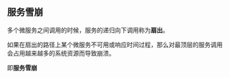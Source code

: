 ## 服务雪崩

多个微服务之间调用的时候，服务的递归向下调用称为**扇出**。

如果在扇出的路径上某个微服务不可用或响应时间过程，那么对最顶层的服务调用会占用越来越多的系统资源而导致崩溃。

即**服务雪崩**